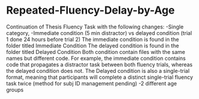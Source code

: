 # Repeated-Fluency-Delay-by-Age
Continuation of Thesis Fluency Task with the following changes: 
-Single category, 
-Immediate condition (5 min distractor) vs delayed condition (trial 1 done 24 hours before trial 2) 
	The immediate condition is found in the folder titled Immediate Condition
	The delayed condition is found in the folder titled Delayed Condition
	Both condition contain files with the same names but different code.  For example, the immediate condition contains code that propagates a distractor task between both fluency trials, whereas the delayed condition does not. 
	The Delayed condition is also a single-trial format, meaning that participants will complete a distinct single-trial fluency task twice 
	(method for subj ID management pending) 
-2 different age groups
